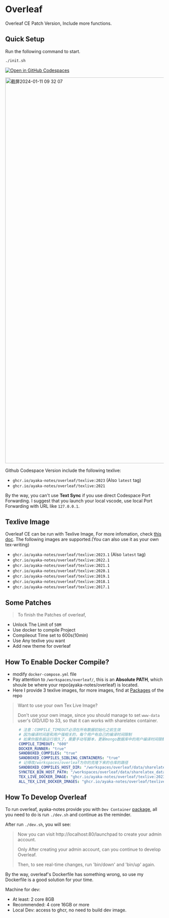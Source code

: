 # Overleaf
Overleaf CE Patch Version, Include more functions.

## Quick Setup 
Run the following command to start.
```bash
./init.sh
```

[![Open in GitHub Codespaces](https://github.com/codespaces/badge.svg)](https://codespaces.new/ayaka-notes/overleaf)

<img width="1222" alt="截屏2024-01-11 09 32 07" src="https://github.com/ayaka-notes/overleaf/assets/84625273/8ce1894d-764f-4337-b67f-1794eafc856d">

Github Codespace Version include the following texlive:
- `ghcr.io/ayaka-notes/overleaf/texlive:2023` (Also `latest` tag)
- `ghcr.io/ayaka-notes/overleaf/texlive:2021`

By the way, you can't use **Text Sync** if you use direct Codespace Port Forwarding. I suggest that you launch your local vscode, use local Port Forwarding with URL like `127.0.0.1`.

## Texlive Image
Overleaf CE can be run with Texlive Image, For more infomation, check [this doc](./texlive). The following images are supported.(You can also use it as your own tex-writing)
- `ghcr.io/ayaka-notes/overleaf/texlive:2023.1` (Also `latest` tag)
- `ghcr.io/ayaka-notes/overleaf/texlive:2022.1`
- `ghcr.io/ayaka-notes/overleaf/texlive:2021.1`
- `ghcr.io/ayaka-notes/overleaf/texlive:2020.1`
- `ghcr.io/ayaka-notes/overleaf/texlive:2019.1`
- `ghcr.io/ayaka-notes/overleaf/texlive:2018.1`
- `ghcr.io/ayaka-notes/overleaf/texlive:2017.1`


## Some Patches

> To finish the Patches of overleaf, 

- Unlock The Limit of `50M`
- Use docker to compile Project
- Compileout Time set to 600s(10min)
- Use Any texlive you want
- Add new theme for overleaf


## How To Enable Docker Compile?
- modify `docker-compose.yml` file
- Pay attention to `/workspaces/overleaf/`, this is an **Absolute PATH**, which shoule be where your repo(ayaka-notes/overleaf) is located.
- Here I provide 3 texlive images, for more images, find at [Packages](https://github.com/orgs/ayaka-notes/packages/container/package/overleaf%2Ftexlive) of the repo

> Want to use your own Tex Live Image?
>
> Don't use your own image, since you should manage to set `www-data` user's GID/UID to 33, so that it can works with sharelatex container.

```yaml
      # 注意：COMPILE_TIMEOUT必须在所有数据初始化之前生效
      # 因为编译时间是和用户强相关的，每个用户有自己的编译时间限制
      # 如果你服务器运行很久了，需要手动写脚本，更新mongo数据库中的用户编译时间限制
      COMPILE_TIMEOUT: "600"
      DOCKER_RUNNER: "true"
      SANDBOXED_COMPILES: "true"
      SANDBOXED_COMPILES_SIBLING_CONTAINERS: "true"
      # 记得改/workspaces/overleaf为你的克隆下来的仓库的路径
      SANDBOXED_COMPILES_HOST_DIR: "/workspaces/overleaf/data/sharelatex_data/data/compiles"
      SYNCTEX_BIN_HOST_PATH: "/workspaces/overleaf/data/sharelatex_data/bin" 
      TEX_LIVE_DOCKER_IMAGE: "ghcr.io/ayaka-notes/overleaf/texlive:2023"
      ALL_TEX_LIVE_DOCKER_IMAGES: "ghcr.io/ayaka-notes/overleaf/texlive:2023,ghcr.io/ayaka-notes/overleaf/texlive:2022,ghcr.io/ayaka-notes/overleaf/texlive:2021"

```


## How To Develop Overleaf

To run overleaf, ayaka-notes provide you with `Dev Container` [package](https://github.com/orgs/ayaka-notes/packages?repo_name=overleaf), all you need to do is run `./dev.sh` and continue as the reminder.

After run `./dev.sh`, you will see:

> Now you can visit http://localhost:80/launchpad to create your admin account.
> 
> Only After creating your admin account, can you continue to develop Overleaf.
> 
> Then, to see real-time changes, run 'bin/down' and 'bin/up' again.

By the way, overleaf's Dockerfile has something wrong, so use my Dockerfile is a good solution for your time.

Machine for dev:
- At least: 2 core 8GB
- Recommended: 4 core 16GB or more
- Local Dev: access to ghcr, no need to build dev image.
